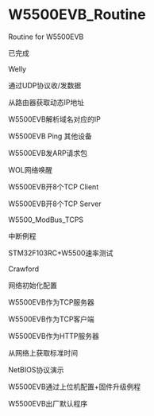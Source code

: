 # W5500EVB_Routine
Routine for W5500EVB

已完成

Welly

通过UDP协议收/发数据 

从路由器获取动态IP地址 

W5500EVB解析域名对应的IP 

W5500EVB Ping 其他设备 

W5500EVB发ARP请求包 

WOL网络唤醒

W5500EVB开8个TCP Client

W5500EVB开8个TCP Server

W5500_ModBus_TCPS

中断例程

STM32F103RC+W5500速率测试

Crawford

网络初始化配置

W5500EVB作为TCP服务器

W5500EVB作为TCP客户端

W5500EVB作为HTTP服务器

从网络上获取标准时间

NetBIOS协议演示

W5500EVB通过上位机配置+固件升级例程

W5500EVB出厂默认程序



